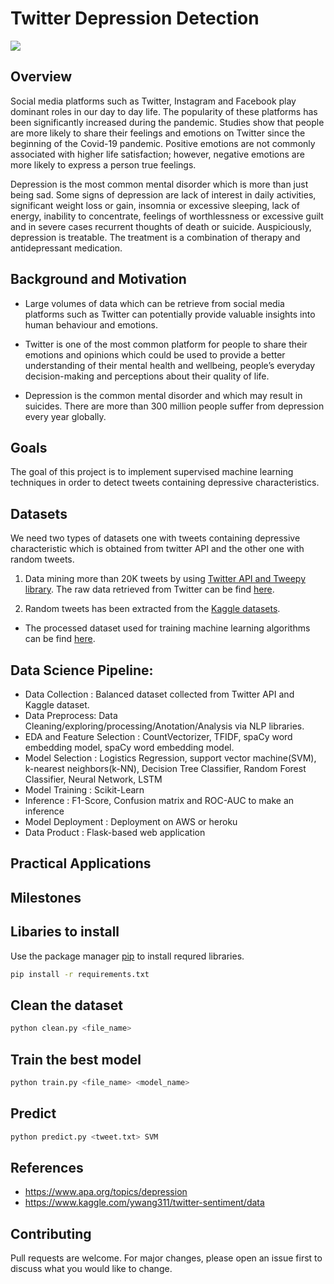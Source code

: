 # Twitter Depression Detection

<img src = "https://github.com/miladrezazadeh/twitter_depression_detection/blob/main/img/depression.png?raw=true" align = "center"> 

## Overview

Social media platforms such as Twitter, Instagram and Facebook play dominant roles in our day to day life. The popularity of these platforms has been significantly increased during the pandemic. Studies show that people are more likely to share their feelings and emotions on Twitter since the beginning of the Covid-19 pandemic. Positive emotions are not commonly associated with higher life satisfaction; however, negative emotions are more likely to express a person true feelings. 

Depression is the most common mental disorder which is more than just being sad. Some signs of depression are lack of interest in daily activities, significant weight loss or gain, insomnia or excessive sleeping, lack of energy, inability to concentrate, feelings of worthlessness or excessive guilt and in severe cases recurrent thoughts of death or suicide. Auspiciously, depression is treatable. The treatment is a combination of therapy and antidepressant medication.


## Background and Motivation

* Large volumes of data which can be retrieve from social media platforms such as Twitter can potentially provide valuable insights into human behaviour and emotions. 

* Twitter is one of the most common platform for people to share their emotions and opinions which could be used to provide a better understanding of their mental health and wellbeing, people’s everyday decision-making and perceptions about their quality of life.

* Depression is the common mental disorder and which may result in suicides. There are more than 300 million people suffer from depression every year globally.


## Goals

The goal of this project is to implement supervised machine learning techniques in order to detect tweets containing depressive characteristics. 

## Datasets

We need two types of datasets one with tweets containing depressive characteristic which is obtained from twitter API and the other one with random tweets.

1. Data mining more than 20K tweets by using [Twitter API and Tweepy library](https://github.com/miladrezazadeh/twitter_depression_detection/blob/main/notebooks/data_gathering_twitter_API.ipynb). The raw data retrieved from Twitter can be find [here](https://github.com/miladrezazadeh/twitter_depression_detection/tree/main/data/raw/scrapped).  

2. Random tweets has been extracted from the [Kaggle datasets](https://www.kaggle.com/ywang311/twitter-sentiment/data). 

* The processed dataset used for training machine learning algorithms can be find [here](https://github.com/miladrezazadeh/twitter_depression_detection/tree/main/data/processed).

## Data Science Pipeline:
* Data Collection : Balanced dataset collected from Twitter API and Kaggle dataset.
* Data Preprocess: Data Cleaning/exploring/processing/Anotation/Analysis via NLP libraries.
* EDA and Feature Selection : CountVectorizer, TFIDF, spaCy word embedding model, spaCy word embedding model.
* Model Selection : Logistics Regression, support vector machine(SVM), k-nearest neighbors(k-NN), Decision Tree Classifier, Random Forest Classifier, Neural Network, LSTM
* Model Training : Scikit-Learn
* Inference : F1-Score, Confusion matrix and ROC-AUC to make an inference
* Model Deployment : Deployment on AWS or heroku
* Data Product : Flask-based web application

## Practical Applications

## Milestones

## Libaries to install
Use the package manager [pip](https://pip.pypa.io/en/stable/) to install requred libraries.

```bash
pip install -r requirements.txt
```

## Clean the dataset

```bash
python clean.py <file_name> 
```
## Train the best model
```bash
python train.py <file_name> <model_name>
```
## Predict 
```bash
python predict.py <tweet.txt> SVM
```
## References

* https://www.apa.org/topics/depression
* https://www.kaggle.com/ywang311/twitter-sentiment/data

## Contributing

Pull requests are welcome. For major changes, please open an issue first to discuss what you would like to change.
